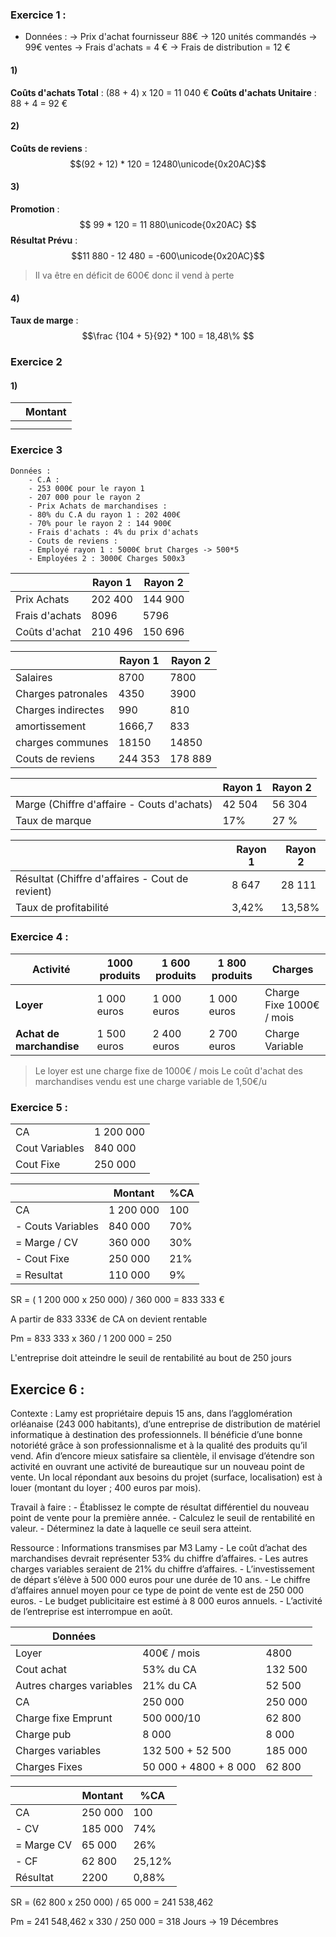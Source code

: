 

### Exercice 1 : 
 - Données : 
	-> Prix d'achat fournisseur 88€
	-> 120 unités commandés 
	-> 99€ ventes 
	-> Frais d'achats = 4 €
	-> Frais de distribution = 12 €
#### 1)
**Coûts d'achats Total** : (88 + 4) x 120 = 11 040 €
**Coûts d'achats Unitaire** : 88 + 4 = 92 €

#### 2) 
**Coûts de reviens** : 
$$(92 + 12) * 120 = 12480\unicode{0x20AC}$$

#### 3) 
**Promotion** : $$ 99 * 120 = 11 880\unicode{0x20AC} $$
**Résultat Prévu** : $$11 880 - 12 480 = -600\unicode{0x20AC}$$

>Il va être en déficit de 600€ donc il vend à perte
#### 4) 
**Taux de marge** : $$\frac {104 + 5}{92} * 100 = 18,48\% $$
### Exercice 2

#### 1) 
|     | Montant |
| --- | ------- |
|     |         |
|     |         |


### Exercice 3 

	Données :
		- C.A :  
		- 253 000€ pour le rayon 1
		- 207 000 pour le rayon 2
		- Prix Achats de marchandises : 
		- 80% du C.A du rayon 1 : 202 400€
		- 70% pour le rayon 2 : 144 900€
		- Frais d'achats : 4% du prix d'achats
		- Couts de reviens : 
		- Employé rayon 1 : 5000€ brut Charges -> 500*5
		- Employées 2 : 3000€ Charges 500x3

|                         | Rayon 1 | Rayon 2 |
| ----------------------- | ------- | ------- |
| Prix Achats             | 202 400 | 144 900 |
| Frais d'achats          | 8096    | 5796    |
| Coûts d'achat           | 210 496 | 150 696 |


|                    | Rayon 1 | Rayon 2 |
| ------------------ | ------- | ------- |
| Salaires           | 8700    | 7800    |
| Charges patronales | 4350    | 3900    |
| Charges indirectes | 990     | 810     |
| amortissement      | 1666,7  | 833     |
| charges communes   | 18150   | 14850   |
| Couts de reviens   | 244 353 | 178 889 |

|                                            | Rayon 1 | Rayon 2 |
| ------------------------------------------ | ------- | ------- |
| Marge (Chiffre d'affaire - Couts d'achats) | 42 504  | 56 304  |
| Taux de marque                             | 17%     | 27 %    |

|                                                 | Rayon 1 | Rayon 2 |
| ----------------------------------------------- | ------- | ------- |
| Résultat (Chiffre d'affaires - Cout de revient) | 8 647   | 28 111  |
| Taux de profitabilité                           | 3,42%   | 13,58%  |


### Exercice 4 : 


| **Activité**             | 1000 produits | 1 600 produits | 1 800 produits | Charges                  |
| ------------------------ | ------------- | -------------- | -------------- | ------------------------ |
| **Loyer**                | 1 000 euros   | 1 000 euros    | 1 000 euros    | Charge Fixe 1000€ / mois |
| **Achat de marchandise** | 1 500 euros   | 2 400 euros    | 2 700 euros    | Charge Variable          |
>Le loyer est une charge fixe de 1000€ / mois
>Le coût d'achat des marchandises vendu est une charge variable de 1,50€/u 


### Exercice 5 : 

|                |           |
| -------------- | --------- |
| CA             | 1 200 000 |
| Cout Variables | 840 000   |
| Cout Fixe      | 250 000   |

|                   | Montant   | %CA |
| ----------------- | --------- | --- |
| CA                | 1 200 000 | 100 |
| - Couts Variables | 840 000   | 70% |
| = Marge / CV      | 360 000   | 30% |
| - Cout Fixe       | 250 000   | 21% |
| = Resultat        | 110 000   | 9%  |

SR = ( 1 200 000 x 250 000) / 360 000 = 833 333 €

A partir de 833 333€ de CA on devient rentable

Pm = 833 333 x 360 / 1 200 000 = 250

L'entreprise doit atteindre le seuil de rentabilité au bout de 250 jours 


## Exercice 6 : 

Contexte : Lamy est propriétaire depuis 15 ans, dans l’agglomération orléanaise (243 000 habitants), d’une entreprise de distribution de matériel informatique à destination des professionnels. Il bénéficie d’une bonne notoriété grâce à son professionnalisme et à la qualité des produits qu’il vend. Afin d’encore mieux satisfaire sa clientèle, il envisage d’étendre son activité en ouvrant une activité de bureautique sur un nouveau point de vente. Un local répondant aux besoins du projet (surface, localisation) est à louer (montant du loyer ; 400 euros par mois). 

Travail à faire : - Établissez le compte de résultat différentiel du nouveau point de vente pour la première année. - Calculez le seuil de rentabilité en valeur. - Déterminez la date à laquelle ce seuil sera atteint. 

Ressource : Informations transmises par M3 Lamy - Le coût d’achat des marchandises devrait représenter 53% du chiffre d’affaires. - Les autres charges variables seraient de 21% du chiffre d’affaires. - L’investissement de départ s’élève à 500 000 euros pour une durée de 10 ans. - Le chiffre d’affaires annuel moyen pour ce type de point de vente est de 250 000 euros. - Le budget publicitaire est estimé à 8 000 euros annuels. - L’activité de l’entreprise est interrompue en août.


| Données                  |                       |         |
| ------------------------ | --------------------- | ------- |
| Loyer                    | 400€ / mois           | 4800    |
| Cout achat               | 53% du CA             | 132 500 |
| Autres charges variables | 21% du CA             | 52 500  |
| CA                       | 250 000               | 250 000 |
| Charge fixe Emprunt      | 500 000/10            | 62 800  |
| Charge pub               | 8 000                 | 8 000   |
| Charges variables        | 132 500 + 52 500      | 185 000 |
| Charges Fixes            | 50 000 + 4800 + 8 000 | 62 800  |



|            | Montant | %CA    |
| ---------- | ------- | ------ |
| CA         | 250 000 | 100    |
| - CV       | 185 000 | 74%    |
| = Marge CV | 65 000  | 26%    |
| - CF       | 62 800  | 25,12% |
| Résultat   | 2200    | 0,88%  |

SR = (62 800 x 250 000) / 65 000 = 241 538,462

Pm = 241 548,462 x 330 / 250 000 = 318 Jours -> 19 Décembres